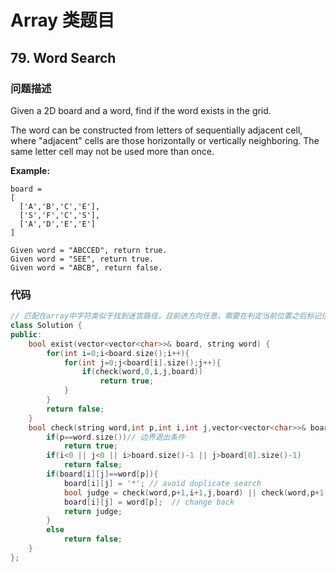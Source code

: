 # Array 类题目

## 79. Word Search

### 问题描述

Given a 2D board and a word, find if the word exists in the grid.

The word can be constructed from letters of sequentially adjacent cell, where "adjacent" cells are those horizontally or vertically neighboring. The same letter cell may not be used more than once.

**Example:**

```
board =
[
  ['A','B','C','E'],
  ['S','F','C','S'],
  ['A','D','E','E']
]

Given word = "ABCCED", return true.
Given word = "SEE", return true.
Given word = "ABCB", return false.
```



### 代码

```c++
// 匹配在array中字符类似于找到迷宫路径，且前进方向任意，需要在判定当前位置之后标记位置已读，并在判定结束后还原该字符，最后通过递归找到匹配的项
class Solution {
public:
    bool exist(vector<vector<char>>& board, string word) {
        for(int i=0;i<board.size();i++){
            for(int j=0;j<board[i].size();j++){
                if(check(word,0,i,j,board))
                    return true;
            }
        }
        return false;
    }
    bool check(string word,int p,int i,int j,vector<vector<char>>& board){
        if(p==word.size())// 边界退出条件
            return true;
        if(i<0 || j<0 || i>board.size()-1 || j>board[0].size()-1)
            return false;
        if(board[i][j]==word[p]){
            board[i][j] = '*'; // avoid duplicate search
            bool judge = check(word,p+1,i+1,j,board) || check(word,p+1,i-1,j,board) || check(word,p+1,i,j+1,board) || check(word,p+1,i,j-1,board); // 每个方向都试探
            board[i][j] = word[p];  // change back
            return judge;
        }
        else
            return false;
    }
};
```

